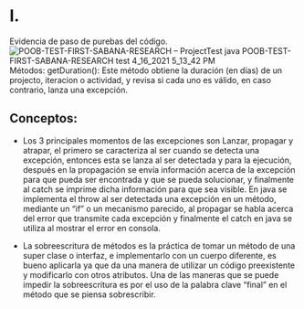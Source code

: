 
# I.
  Evidencia de paso de purebas del código.
  ![POOB-TEST-FIRST-SABANA-RESEARCH – ProjectTest java  POOB-TEST-FIRST-SABANA-RESEARCH test  4_16_2021 5_13_42 PM](https://user-images.githubusercontent.com/78450716/115094349-d21f5b80-9ee2-11eb-883e-b83ec826d323.png)
  Métodos: getDuration(): Este método obtiene la duración (en días) de un projecto, iteracion o actividad, y revisa si cada uno es válido, en caso contrario, lanza una excepción.   

## Conceptos:

  * Los 3 principales momentos de las excepciones son Lanzar, propagar y atrapar, el primero se caracteriza al ser cuando se detecta una excepción, entonces esta se lanza al ser detectada y para la ejecución, después en la propagación se envía información acerca de la excepción para que pueda ser encontrada y que se pueda solucionar, y finalmente al catch se imprime dicha información para que sea visible. En java se implementa el throw al ser detectada una excepción en un método, mediante un “if” o un mecanismo parecido, al propagar se habla acerca del error que transmite cada excepción y finalmente el catch en java se utiliza al mostrar el error en consola.

  * La sobreescritura de métodos es la práctica de tomar un método de una super clase o interfaz, e implementarlo con un cuerpo diferente, es bueno aplicarla ya que da una manera de utilizar un código preexistente y modificarlo con otros atributos. Una de las maneras que se puede impedir la sobreescritura es por el uso de la palabra clave “final” en el método que se piensa sobrescribir.
